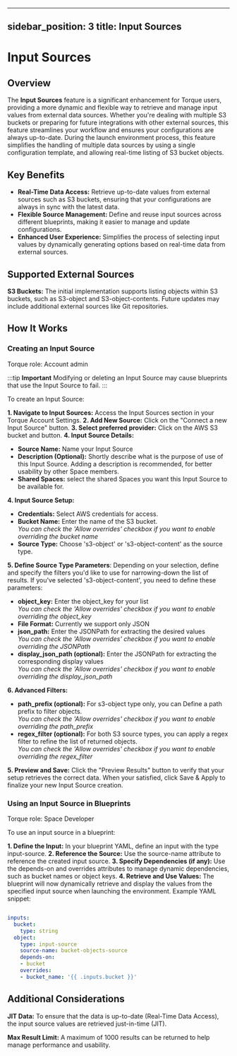 
---
sidebar_position: 3
title: Input Sources
---
# Input Sources

## Overview
The **Input Sources** feature is a significant enhancement for Torque users, providing a more dynamic and flexible way to retrieve and manage input values from external data sources. Whether you're dealing with multiple S3 buckets or preparing for future integrations with other external sources, this feature streamlines your workflow and ensures your configurations are always up-to-date.
During the launch environment process, this feature simplifies the handling of multiple data sources by using a single configuration template, and allowing real-time listing of S3 bucket objects.


## Key Benefits
* **Real-Time Data Access:** Retrieve up-to-date values from external sources such as S3 buckets, ensuring that your configurations are always in sync with the latest data.
* **Flexible Source Management:** Define and reuse input sources across different blueprints, making it easier to manage and update configurations.
* **Enhanced User Experience:** Simplifies the process of selecting input values by dynamically generating options based on real-time data from external sources.

## Supported External Sources
**S3 Buckets:** The initial implementation supports listing objects within S3 buckets, such as S3-object and S3-object-contents. Future updates may include additional external sources like Git repositories.

## How It Works
### Creating an Input Source
Torque role: Account admin

:::tip __Important__
Modifying or deleting an Input Source may cause blueprints that use the Input Source to fail.
:::


To create an Input Source:

**1. Navigate to Input Sources:** Access the Input Sources section in your Torque Account Settings.
**2. Add New Source:** Click on the "Connect a new Input Source" button.
**3. Select preferred provider:** Click on the AWS S3 bucket and button. 
**4. Input Source Details:**
* __Source Name:__ Name your Input Source
* __Description (Optional):__ Shortly describe what is the purpose of use of this Input Source. Adding a description is recommended, for better usability by other Space members.
* __Shared Spaces:__ select the shared Spaces you want this Input Source to be available for. 


**4. Input Source Setup:**
* __Credentials:__ Select AWS credentials for access.
* __Bucket Name:__ Enter the name of the S3 bucket.  
_You can check the 'Allow overrides' checkbox if you want to enable overriding the bucket name_
* __Source Type:__ Choose 's3-object' or 's3-object-content' as the source type.

**5. Define Source Type Parameters**: Depending on your selection, define and specify the filters you'd like to use for narrowing-down the list of results.
If you've selected 's3-object-content', you need to define these parameters:
* __object_key:__ Enter the object_key for your list  
_You can check the 'Allow overrides' checkbox if you want to enable overriding the object_key_
* __File Format:__ Currently we support only JSON
* __json_path:__ Enter the JSONPath for extracting the desired values  
_You can check the 'Allow overrides' checkbox if you want to enable overriding the JSONPath_
* __display_json_path (optional):__ Enter the JSONPath for extracting the corresponding display values  
_You can check the 'Allow overrides' checkbox if you want to enable overriding the display_json_path_

**6. Advanced Filters:**
* __path_prefix (optional):__ For s3-object type only, you can Define a path prefix to filter objects.  
_You can check the 'Allow overrides' checkbox if you want to enable overriding the path_prefix_
* __regex_filter (optional):__ For both S3 source types, you can apply a regex filter to refine the list of returned objects.  
_You can check the 'Allow overrides' checkbox if you want to enable overriding the regex_filter_

**5. Preview and Save:** Click the "Preview Results" button to verify that your setup retrieves the correct data.
When your satisfied, click Save & Apply to finalize your new Input Source creation.



### Using an Input Source in Blueprints
Torque role: Space Developer


To use an input source in a blueprint:

**1. Define the Input:** In your blueprint YAML, define an input with the type input-source.
**2. Reference the Source:** Use the source-name attribute to reference the created input source.
**3. Specify Dependencies (if any):** Use the depends-on and overrides attributes to manage dynamic dependencies, such as bucket names or object keys.
**4. Retrieve and Use Values:** The blueprint will now dynamically retrieve and display the values from the specified input source when launching the environment.
Example YAML snippet:
```yaml

inputs:
  bucket:
    type: string
  object:
    type: input-source
    source-name: bucket-objects-source
    depends-on:
    - bucket
    overrides:
    - bucket_name: '{{ .inputs.bucket }}'

```

## Additional Considerations
**JIT Data:** To ensure that the data is up-to-date (Real-Time Data Access), the input source values are retrieved just-in-time (JIT). 

**Max Result Limit:** A maximum of 1000 results can be returned to help manage performance and usability.
